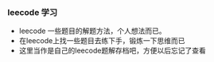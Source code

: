 ### leecode 学习

* leecode 一些题目的解题方法，个人想法而已。
* 在leecode上找一些题目去练下手，锻炼一下思维而已
* 这里当作是自己的leecode题解存档吧，方便以后忘记了查看
